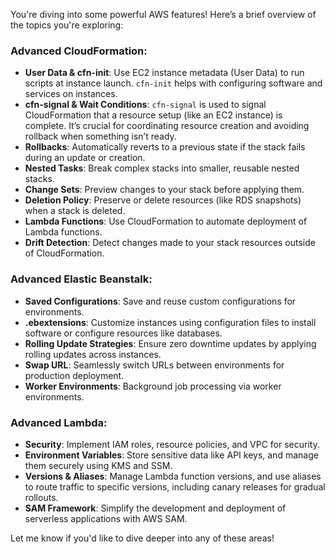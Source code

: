 You're diving into some powerful AWS features! Here’s a brief overview of the topics you're exploring:

### Advanced CloudFormation:
- **User Data & cfn-init**: Use EC2 instance metadata (User Data) to run scripts at instance launch. `cfn-init` helps with configuring software and services on instances.
- **cfn-signal & Wait Conditions**: `cfn-signal` is used to signal CloudFormation that a resource setup (like an EC2 instance) is complete. It’s crucial for coordinating resource creation and avoiding rollback when something isn’t ready.
- **Rollbacks**: Automatically reverts to a previous state if the stack fails during an update or creation.
- **Nested Tasks**: Break complex stacks into smaller, reusable nested stacks.
- **Change Sets**: Preview changes to your stack before applying them.
- **Deletion Policy**: Preserve or delete resources (like RDS snapshots) when a stack is deleted.
- **Lambda Functions**: Use CloudFormation to automate deployment of Lambda functions.
- **Drift Detection**: Detect changes made to your stack resources outside of CloudFormation.

### Advanced Elastic Beanstalk:
- **Saved Configurations**: Save and reuse custom configurations for environments.
- **.ebextensions**: Customize instances using configuration files to install software or configure resources like databases.
- **Rolling Update Strategies**: Ensure zero downtime updates by applying rolling updates across instances.
- **Swap URL**: Seamlessly switch URLs between environments for production deployment.
- **Worker Environments**: Background job processing via worker environments.

### Advanced Lambda:
- **Security**: Implement IAM roles, resource policies, and VPC for security.
- **Environment Variables**: Store sensitive data like API keys, and manage them securely using KMS and SSM.
- **Versions & Aliases**: Manage Lambda function versions, and use aliases to route traffic to specific versions, including canary releases for gradual rollouts.
- **SAM Framework**: Simplify the development and deployment of serverless applications with AWS SAM.

Let me know if you'd like to dive deeper into any of these areas!